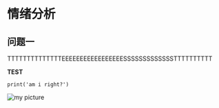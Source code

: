 # 情绪分析
## 问题一
TTTTTTTTTTTTTTEEEEEEEEEEEEEEEEESSSSSSSSSSSSSTTTTTTTTTT

**TEST**

```
print('am i right?')
```

![my picture](C:\Users\Huawei\Desktop\好一个大学\课内学习\大二下\ppppp数据分析\w3\stars-emotions.png)
